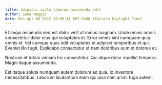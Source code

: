 ```yaml
---
title: adipisci iusto laborum assumenda odit
author: Gene Maggio
date: Mon Apr 04 2022 16:09:41 GMT-0400 (Eastern Daylight Time)
---
```

Et sequi reiciendis sed est dolor velit ut minus magnam. Unde omnis omnis consectetur dolor eius qui voluptates et. Error omnis sint numquam quia omnis et. Vel cumque quas odit voluptates et adipisci temporibus et qui. Eveniet illo fugit. Explicabo consectetur et nam doloribus eum et dolores et.

 Nostrum et totam veniam hic consectetur. Qui atque dolor repellat tempora. Magni itaque assumenda.

 Est itaque soluta numquam autem dolorum ad quia. Id inventore necessitatibus. Laborum laudantium enim qui ipsa nam animi fuga autem.
